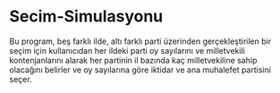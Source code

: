 # Secim-Simulasyonu
Bu program, beş farklı ilde, altı farklı parti üzerinden gerçekleştirilen bir seçim için kullanıcıdan her ildeki parti oy sayılarını ve milletvekili kontenjanlarını alarak her partinin il bazında kaç milletvekiline sahip olacağını belirler ve oy sayılarına göre iktidar ve ana muhalefet partisini seçer.
